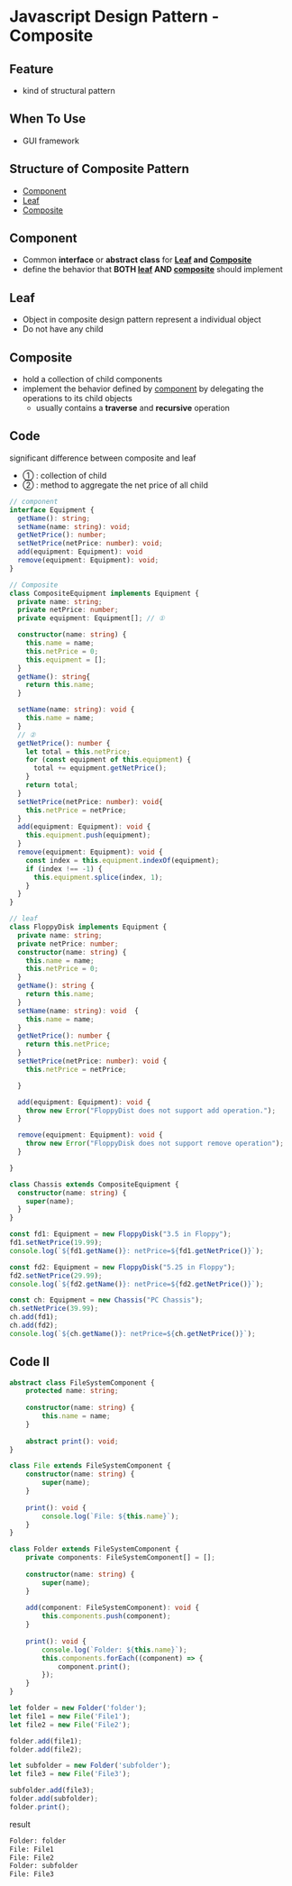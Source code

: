 # Javascript Design Pattern - Composite

## Feature

- kind of structural pattern

## When To Use

- GUI framework

## Structure of Composite Pattern

- [Component](#component)
- [Leaf](#leaf)
- [Composite](#composite)

## Component

- Common **interface** or **abstract class** for **[Leaf](#leaf) and [Composite](#composite)**
- define the behavior that **BOTH [leaf](#leaf) AND [composite](#composite)** should implement

## Leaf

- Object in composite design pattern represent a individual object
- Do not have any child

## Composite

- hold a collection of child components
- implement the behavior defined by [component](#component) by delegating the operations to its child objects
  - usually contains a **traverse** and **recursive** operation

## Code

significant difference between composite and leaf

- ① : collection of child
- ② : method to aggregate the net price of all child

```ts
// component
interface Equipment {
  getName(): string;
  setName(name: string): void;
  getNetPrice(): number;
  setNetPrice(netPrice: number): void;
  add(equipment: Equipment): void
  remove(equipment: Equipment): void;
}

// Composite
class CompositeEquipment implements Equipment {
  private name: string;
  private netPrice: number;
  private equipment: Equipment[]; // ①

  constructor(name: string) {
    this.name = name;
    this.netPrice = 0;
    this.equipment = [];
  }
  getName(): string{
    return this.name;
  }

  setName(name: string): void {
    this.name = name;
  }
  // ②
  getNetPrice(): number {
    let total = this.netPrice;
    for (const equipment of this.equipment) {
      total += equipment.getNetPrice();
    }
    return total;
  }
  setNetPrice(netPrice: number): void{
    this.netPrice = netPrice;
  }
  add(equipment: Equipment): void {
    this.equipment.push(equipment);
  }
  remove(equipment: Equipment): void {
    const index = this.equipment.indexOf(equipment);
    if (index !== -1) {
      this.equipment.splice(index, 1);
    }
  }
}

// leaf
class FloppyDisk implements Equipment {
  private name: string;
  private netPrice: number;
  constructor(name: string) {
    this.name = name;
    this.netPrice = 0;
  }
  getName(): string {
    return this.name;
  }
  setName(name: string): void  {
    this.name = name;
  }
  getNetPrice(): number {
    return this.netPrice;
  }
  setNetPrice(netPrice: number): void {
    this.netPrice = netPrice;

  }

  add(equipment: Equipment): void {
    throw new Error("FloppyDist does not support add operation.");
  }

  remove(equipment: Equipment): void {
    throw new Error("FloppyDisk does not support remove operation");
  }

}

class Chassis extends CompositeEquipment {
  constructor(name: string) {
    super(name);
  }
}

const fd1: Equipment = new FloppyDisk("3.5 in Floppy");
fd1.setNetPrice(19.99);
console.log(`${fd1.getName()}: netPrice=${fd1.getNetPrice()}`);

const fd2: Equipment = new FloppyDisk("5.25 in Floppy");
fd2.setNetPrice(29.99);
console.log(`${fd2.getName()}: netPrice=${fd2.getNetPrice()}`);

const ch: Equipment = new Chassis("PC Chassis");
ch.setNetPrice(39.99);
ch.add(fd1);
ch.add(fd2);
console.log(`${ch.getName()}: netPrice=${ch.getNetPrice()}`);
```

## Code II

```ts
abstract class FileSystemComponent {
    protected name: string;
 
    constructor(name: string) {
        this.name = name;
    }
 
    abstract print(): void;
}

class File extends FileSystemComponent {
    constructor(name: string) {
        super(name);
    }
 
    print(): void {
        console.log(`File: ${this.name}`);
    }
}

class Folder extends FileSystemComponent {
    private components: FileSystemComponent[] = [];
  
    constructor(name: string) {
        super(name);
    }
 
    add(component: FileSystemComponent): void {
        this.components.push(component);
    }
 
    print(): void {
        console.log(`Folder: ${this.name}`);
        this.components.forEach((component) => {
            component.print();
        });
    }
}

let folder = new Folder('folder');
let file1 = new File('File1');
let file2 = new File('File2');

folder.add(file1);
folder.add(file2);

let subfolder = new Folder('subfolder');
let file3 = new File('File3');

subfolder.add(file3);
folder.add(subfolder);
folder.print();
```

result

```sh
Folder: folder
File: File1
File: File2
Folder: subfolder
File: File3
```

